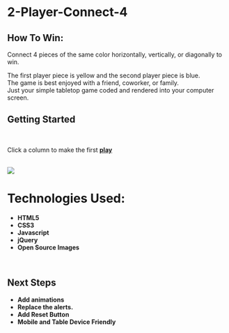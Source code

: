 # 2-Player-Connect-4
<h2>How To Win:</h2>
<p>Connect 4 pieces of the same color horizontally, vertically, or diagonally to win.</p>
The first player piece is yellow and the second player piece is blue. <br>
The game is best enjoyed with a friend, coworker, or family. <br>
Just your simple tabletop game coded and rendered into your computer screen. <br>
<h2>Getting Started</h2> <br>
<p>Click a column to make the first <strong><a href="https://vianneychin.github.io/2-Player-Connect-4/">play</a></strong.</p>
<p></p><br>
<img src="https://i.imgur.com/4Hh98Sk.png">



<h1>Technologies Used:</h1>
<ul>
    <li>HTML5</li>
    <li>CSS3</li>
    <li>Javascript</li>
    <li>jQuery</li>
    <li>Open Source Images</li>
</ul>
<br>
<h2>Next Steps</h2>
<ul>
    <li>Add animations</li>
    <li>Replace the alerts.</li>
    <li>Add Reset Button</li>
    <li>Mobile and Table Device Friendly</li>
</ul>

